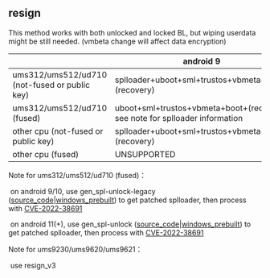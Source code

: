 ## resign

This method works with both unlocked and locked BL, but wiping userdata might be still needed. (vmbeta change will affect data encryption)

|                                               | android 9                                                    | android 10(+)                                                |
| --------------------------------------------- | ------------------------------------------------------------ | ------------------------------------------------------------ |
| ums312/ums512/ud710 (not-fused or public key) | splloader+uboot+sml+trustos+vbmeta+boot+(recovery)           | splloader+uboot+sml+trustos+teecfg+vbmeta+boot+(recovery)    |
| ums312/ums512/ud710 (fused)                   | uboot+sml+trustos+vbmeta+boot+(recovery)<br />see note for splloader information | uboot+sml+trustos+teecfg+vbmeta+boot+(recovery)<br />see note for splloader information |
| other cpu (not-fused or public key)           | splloader+uboot+sml+trustos+vbmeta+boot+(recovery)           | splloader+uboot+sml+trustos+teecfg+vbmeta+boot+(recovery)    |
| other cpu (fused)                             | UNSUPPORTED                                                  | UNSUPPORTED                                                  |

Note for ums312/ums512/ud710 (fused)：

​	on android 9/10, use gen_spl-unlock-legacy ([source_code](https://raw.githubusercontent.com/TomKing062/CVE-2022-38694_unlock_bootloader/info/gen_spl-unlock-legacy.c)|[windows_prebuilt](https://github.com/TomKing062/spreadtrum_flash/releases/latest)) to get patched splloader, then process with [CVE-2022-38691](https://github.com/TomKing062/CVE-2022-38691_38692)

​	on android 11(+), use gen_spl-unlock ([source_code](https://raw.githubusercontent.com/TomKing062/CVE-2022-38694_unlock_bootloader/info/gen_spl-unlock.c)|[windows_prebuilt](https://github.com/TomKing062/spreadtrum_flash/releases/latest)) to get patched splloader, then process with [CVE-2022-38691](https://github.com/TomKing062/CVE-2022-38691_38692)

Note for ums9230/ums9620/ums9621：

​	use resign_v3
